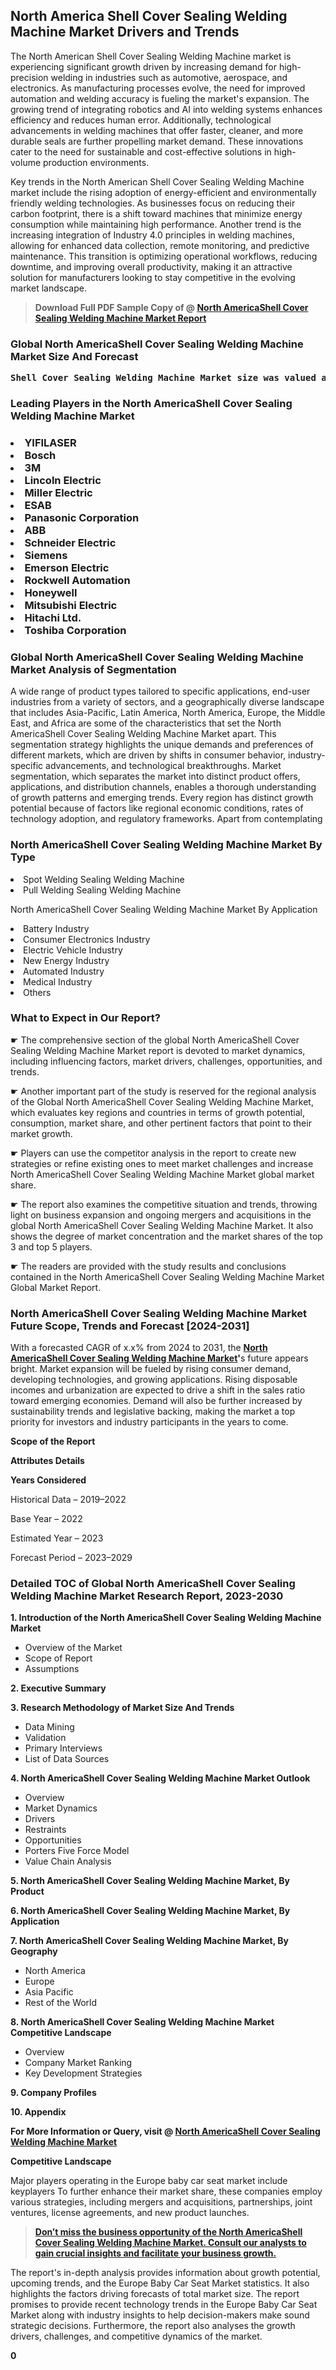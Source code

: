 <p> <h2>North America Shell Cover Sealing Welding Machine Market Drivers and Trends</h2><p>The North American Shell Cover Sealing Welding Machine market is experiencing significant growth driven by increasing demand for high-precision welding in industries such as automotive, aerospace, and electronics. As manufacturing processes evolve, the need for improved automation and welding accuracy is fueling the market's expansion. The growing trend of integrating robotics and AI into welding systems enhances efficiency and reduces human error. Additionally, technological advancements in welding machines that offer faster, cleaner, and more durable seals are further propelling market demand. These innovations cater to the need for sustainable and cost-effective solutions in high-volume production environments.</p><p>Key trends in the North American Shell Cover Sealing Welding Machine market include the rising adoption of energy-efficient and environmentally friendly welding technologies. As businesses focus on reducing their carbon footprint, there is a shift toward machines that minimize energy consumption while maintaining high performance. Another trend is the increasing integration of Industry 4.0 principles in welding machines, allowing for enhanced data collection, remote monitoring, and predictive maintenance. This transition is optimizing operational workflows, reducing downtime, and improving overall productivity, making it an attractive solution for manufacturers looking to stay competitive in the evolving market landscape.</p></p><blockquote id="" class=""><strong>Download Full PDF Sample Copy of @&nbsp;<a href="https://www.verifiedmarketreports.com/download-sample/?rid=304580&utm_source=GitHub-Jan&utm_medium=251" target="_blank">North AmericaShell Cover Sealing Welding Machine Market Report</a>&nbsp;&nbsp;</strong></blockquote><h3 id="" class=""><strong>Global&nbsp;North AmericaShell Cover Sealing Welding Machine Market Size And Forecast</strong></h3><pre class="reader-text-block__code-block"><strong>Shell Cover Sealing Welding Machine Market size was valued at USD 1.5 Billion in 2022 and is projected to reach USD 2.8 Billion by 2030, growing at a CAGR of 8.5% from 2024 to 2030.</strong></pre><h3 id="" class="">Leading Players in the&nbsp;North AmericaShell Cover Sealing Welding Machine Market</h3><h3 class=""></Li><Li>YIFILASER</Li><Li> Bosch</Li><Li> 3M</Li><Li> Lincoln Electric</Li><Li> Miller Electric</Li><Li> ESAB</Li><Li> Panasonic Corporation</Li><Li> ABB</Li><Li> Schneider Electric</Li><Li> Siemens</Li><Li> Emerson Electric</Li><Li> Rockwell Automation</Li><Li> Honeywell</Li><Li> Mitsubishi Electric</Li><Li> Hitachi Ltd.</Li><Li> Toshiba Corporation</h3><h3 id="" class="">Global&nbsp;North AmericaShell Cover Sealing Welding Machine Market Analysis of Segmentation</h3><p id="" class="">A wide range of product types tailored to specific applications, end-user industries from a variety of sectors, and a geographically diverse landscape that includes Asia-Pacific, Latin America, North America, Europe, the Middle East, and Africa are some of the characteristics that set the North AmericaShell Cover Sealing Welding Machine Market apart. This segmentation strategy highlights the unique demands and preferences of different markets, which are driven by shifts in consumer behavior, industry-specific advancements, and technological breakthroughs. Market segmentation, which separates the market into distinct product offers, applications, and distribution channels, enables a thorough understanding of growth patterns and emerging trends. Every region has distinct growth potential because of factors like regional economic conditions, rates of technology adoption, and regulatory frameworks. Apart from contemplating</p><h3 id="" class="">North AmericaShell Cover Sealing Welding Machine Market&nbsp;By Type</h3><p></Li><Li>Spot Welding Sealing Welding Machine</Li><Li> Pull Welding Sealing Welding Machine</p><div class="" data-test-id=""><p>North AmericaShell Cover Sealing Welding Machine Market&nbsp;By Application</p></div><p class=""></Li><Li>Battery Industry</Li><Li> Consumer Electronics Industry</Li><Li> Electric Vehicle Industry</Li><Li> New Energy Industry</Li><Li> Automated Industry</Li><Li> Medical Industry</Li><Li> Others</p><div class="" data-test-id=""><h3><span class="">What to Expect in Our Report?</span></h3></div><div class="" data-test-id=""><p><span class="">☛ The comprehensive section of the global North AmericaShell Cover Sealing Welding Machine Market report is devoted to market dynamics, including influencing factors, market drivers, challenges, opportunities, and trends.</span></p></div><div class="" data-test-id=""><p><span class="">☛ Another important part of the study is reserved for the regional analysis of the Global North AmericaShell Cover Sealing Welding Machine Market, which evaluates key regions and countries in terms of growth potential, consumption, market share, and other pertinent factors that point to their market growth.</span></p></div><div class="" data-test-id=""><p><span class="">☛ Players can use the competitor analysis in the report to create new strategies or refine existing ones to meet market challenges and increase North AmericaShell Cover Sealing Welding Machine Market global market share.</span></p></div><div class="" data-test-id=""><p><span class="">☛ The report also examines the competitive situation and trends, throwing light on business expansion and ongoing mergers and acquisitions in the global North AmericaShell Cover Sealing Welding Machine Market. It also shows the degree of market concentration and the market shares of the top 3 and top 5 players.</span></p></div><div class="" data-test-id=""><p><span class="">☛ The readers are provided with the study results and conclusions contained in the North AmericaShell Cover Sealing Welding Machine Market Global Market Report.</span></p></div><div class="" data-test-id=""><h3><span class="">North AmericaShell Cover Sealing Welding Machine Market Future Scope, Trends and Forecast [2024-2031]</span></h3></div><div class="" data-test-id=""><p><span class="">With a forecasted CAGR of x.x% from 2024 to 2031, the <strong><a href="https://www.verifiedmarketreports.com/download-sample/?rid=304580&utm_source=GitHub-Jan&utm_medium=251" target="_blank">North AmericaShell Cover Sealing Welding Machine Market</a>'</strong>s future appears bright. Market expansion will be fueled by rising consumer demand, developing technologies, and growing applications. Rising disposable incomes and urbanization are expected to drive a shift in the sales ratio toward emerging economies. Demand will also be further increased by sustainability trends and legislative backing, making the market a top priority for investors and industry participants in the years to come.</span></p><p id="ember66" class="ember-view reader-text-block__paragraph"><strong>Scope of the Report</strong></p><p id="ember67" class="ember-view reader-text-block__paragraph"><strong>Attributes Details</strong></p><p id="ember68" class="ember-view reader-text-block__paragraph"><strong>Years Considered</strong></p><p id="ember69" class="ember-view reader-text-block__paragraph">Historical Data &ndash; 2019&ndash;2022</p><p id="ember70" class="ember-view reader-text-block__paragraph">Base Year &ndash; 2022</p><p id="ember71" class="ember-view reader-text-block__paragraph">Estimated Year &ndash; 2023</p><p id="ember72" class="ember-view reader-text-block__paragraph">Forecast Period &ndash; 2023&ndash;2029</p></div><h3 id="" class="">Detailed TOC of Global North AmericaShell Cover Sealing Welding Machine Market Research Report, 2023-2030</h3><p id="" class=""><strong>1. Introduction of the North AmericaShell Cover Sealing Welding Machine Market</strong></p><ul><li>Overview of the Market</li><li>Scope of Report</li><li>Assumptions</li></ul><p id="" class=""><strong>2. Executive Summary</strong></p><p id="" class=""><strong>3. Research Methodology of Market Size And Trends</strong></p><ul><li>Data Mining</li><li>Validation</li><li>Primary Interviews</li><li>List of Data Sources</li></ul><p id="" class=""><strong>4. North AmericaShell Cover Sealing Welding Machine Market Outlook</strong></p><ul><li>Overview</li><li>Market Dynamics</li><li>Drivers</li><li>Restraints</li><li>Opportunities</li><li>Porters Five Force Model</li><li>Value Chain Analysis</li></ul><p id="" class=""><strong>5. North AmericaShell Cover Sealing Welding Machine Market, By Product</strong></p><p id="" class=""><strong>6. North AmericaShell Cover Sealing Welding Machine Market, By Application</strong></p><p id="" class=""><strong>7. North AmericaShell Cover Sealing Welding Machine Market, By Geography</strong></p><ul><li>North America</li><li>Europe</li><li>Asia Pacific</li><li>Rest of the World</li></ul><p id="" class=""><strong>8. North AmericaShell Cover Sealing Welding Machine Market Competitive Landscape</strong></p><ul><li>Overview</li><li>Company Market Ranking</li><li>Key Development Strategies</li></ul><p id="" class=""><strong>9. Company Profiles</strong></p><p id="" class=""><strong>10. Appendix</strong></p><p><strong>For More Information or Query, visit&nbsp;@ <a href="https://www.verifiedmarketreports.com/product/shell-cover-sealing-welding-machine-market/" target="_blank">North AmericaShell Cover Sealing Welding Machine Market</a></strong></p><p id="ember61" class="ember-view reader-text-block__paragraph"><strong>Competitive Landscape</strong></p><p id="ember62" class="ember-view reader-text-block__paragraph">Major players operating in the Europe baby car seat market include keyplayers To further enhance their market share, these companies employ various strategies, including mergers and acquisitions, partnerships, joint ventures, license agreements, and new product launches.</p><blockquote id="ember63" class="ember-view reader-text-block__blockquote"><strong><a href="https://www.verifiedmarketreports.com/download-sample/?rid=304580&utm_source=GitHub-Jan&utm_medium=251" target="_blank">Don&rsquo;t miss the business opportunity of the North AmericaShell Cover Sealing Welding Machine Market. Consult our analysts to gain crucial insights and facilitate your business growth.</a></strong></blockquote><p id="ember64" class="ember-view reader-text-block__paragraph">The report's in-depth analysis provides information about growth potential, upcoming trends, and the Europe Baby Car Seat Market statistics. It also highlights the factors driving forecasts of total market size. The report promises to provide recent technology trends in the Europe Baby Car Seat Market along with industry insights to help decision-makers make sound strategic decisions. Furthermore, the report also analyses the growth drivers, challenges, and competitive dynamics of the market.</p><p class="ember-view reader-text-block__paragraph"><strong>0</strong></p>
